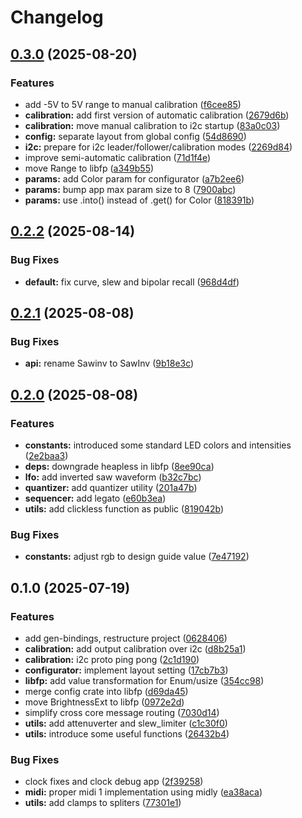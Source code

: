 # Changelog

## [0.3.0](https://github.com/ATOVproject/faderpunk/compare/libfp-v0.2.2...libfp-v0.3.0) (2025-08-20)


### Features

* add -5V to 5V range to manual calibration ([f6cee85](https://github.com/ATOVproject/faderpunk/commit/f6cee85878316bb552e7ba28f405bb2b6b556fcb))
* **calibration:** add first version of automatic calibration ([2679d6b](https://github.com/ATOVproject/faderpunk/commit/2679d6b955d5b2e50e9ac3028050ecac5450f90a))
* **calibration:** move manual calibration to i2c startup ([83a0c03](https://github.com/ATOVproject/faderpunk/commit/83a0c03e97c0fba81c4545b0734cb066556f4e1e))
* **config:** separate layout from global config ([54d8690](https://github.com/ATOVproject/faderpunk/commit/54d869014c2299812519a4b47cc0b8a9a069a09f))
* **i2c:** prepare for i2c leader/follower/calibration modes ([2269d84](https://github.com/ATOVproject/faderpunk/commit/2269d841e35dd07a73397bd2a234977b944e2fc7))
* improve semi-automatic calibration ([71d1f4e](https://github.com/ATOVproject/faderpunk/commit/71d1f4e46590adc99d62477ad577860ae5554331))
* move Range to libfp ([a349b55](https://github.com/ATOVproject/faderpunk/commit/a349b55924c98180409e89da698f7b392b2b9323))
* **params:** add Color param for configurator ([a7b2ee6](https://github.com/ATOVproject/faderpunk/commit/a7b2ee65cca6d0047b82097bace0d895a24ce4d2))
* **params:** bump app max param size to 8 ([7900abc](https://github.com/ATOVproject/faderpunk/commit/7900abc2e749ac0311d6d2100eb5ed8b6c865325))
* **params:** use .into() instead of .get() for Color ([818391b](https://github.com/ATOVproject/faderpunk/commit/818391b30f2e99d281965a63a27f0e84031ead7b))

## [0.2.2](https://github.com/ATOVproject/faderpunk/compare/libfp-v0.2.1...libfp-v0.2.2) (2025-08-14)


### Bug Fixes

* **default:** fix curve, slew and bipolar recall ([968d4df](https://github.com/ATOVproject/faderpunk/commit/968d4dfca3812f1f3f4084d8a9448b81b70a7603))

## [0.2.1](https://github.com/ATOVproject/faderpunk/compare/libfp-v0.2.0...libfp-v0.2.1) (2025-08-08)


### Bug Fixes

* **api:** rename Sawinv to SawInv ([9b18e3c](https://github.com/ATOVproject/faderpunk/commit/9b18e3c5f6fd4134e83119d209608b06f5a863e0))

## [0.2.0](https://github.com/ATOVproject/faderpunk/compare/libfp-v0.1.0...libfp-v0.2.0) (2025-08-08)


### Features

* **constants:** introduced some standard LED colors and intensities ([2e2baa3](https://github.com/ATOVproject/faderpunk/commit/2e2baa3f92c27a83cb1f276791162070a4610914))
* **deps:** downgrade heapless in libfp ([8ee90ca](https://github.com/ATOVproject/faderpunk/commit/8ee90ca18c7aa34a187fcea6edf41f057809765a))
* **lfo:** add inverted saw waveform ([b32c7bc](https://github.com/ATOVproject/faderpunk/commit/b32c7bc923010eb65ae5a7ba5b0072cf674aebc5))
* **quantizer:** add quantizer utility ([201a47b](https://github.com/ATOVproject/faderpunk/commit/201a47b3dc9beeaefd57f0f84931c4565e129385))
* **sequencer:** add legato ([e60b3ea](https://github.com/ATOVproject/faderpunk/commit/e60b3ea0cc56dc7d0d5663d92db181f37b6a761f))
* **utils:** add clickless function as public ([819042b](https://github.com/ATOVproject/faderpunk/commit/819042b4f788d795168c841473c8dd4ca56fc96b))


### Bug Fixes

* **constants:** adjust rgb to design guide value ([7e47192](https://github.com/ATOVproject/faderpunk/commit/7e47192926c1e4a0db9fcb3bb31059befad5d838))

## 0.1.0 (2025-07-19)


### Features

* add gen-bindings, restructure project ([0628406](https://github.com/ATOVproject/faderpunk/commit/06284069ff090d442f921713c12f794181328aab))
* **calibration:** add output calibration over i2c ([d8b25a1](https://github.com/ATOVproject/faderpunk/commit/d8b25a1d09294f39396d8960110223bdc71d24a6))
* **calibration:** i2c proto ping pong ([2c1d190](https://github.com/ATOVproject/faderpunk/commit/2c1d190ccb7a76c5bc61cc96cae9749a6277a833))
* **configurator:** implement layout setting ([17cb7b3](https://github.com/ATOVproject/faderpunk/commit/17cb7b338c8764302ada0ed4b54e7c74fbd5e2db))
* **libfp:** add value transformation for Enum/usize ([354cc98](https://github.com/ATOVproject/faderpunk/commit/354cc9854b99208b14a8df37b6a34a3a1d556972))
* merge config crate into libfp ([d69da45](https://github.com/ATOVproject/faderpunk/commit/d69da45ed8b4a60fd020ce567328b348cf475319))
* move BrightnessExt to libfp ([0972e2d](https://github.com/ATOVproject/faderpunk/commit/0972e2d192cc615ebb831a273bf71dedaa7c2af0))
* simplify cross core message routing ([7030d14](https://github.com/ATOVproject/faderpunk/commit/7030d14cc1027c85a48fc73501f91bbe267496bb))
* **utils:** add attenuverter and slew_limiter ([c1c30f0](https://github.com/ATOVproject/faderpunk/commit/c1c30f071c615727c122f4d5196ce5448689ff31))
* **utils:** introduce some useful functions ([26432b4](https://github.com/ATOVproject/faderpunk/commit/26432b4f7b922dd988da904411f4d00642fcb1a3))


### Bug Fixes

* clock fixes and clock debug app ([2f39258](https://github.com/ATOVproject/faderpunk/commit/2f392588048dae6c361383c2fe4aac4ee508c464))
* **midi:** proper midi 1 implementation using midly ([ea38aca](https://github.com/ATOVproject/faderpunk/commit/ea38aca53bb42330f03e86fbb0a78933aeedeb91))
* **utils:** add clamps to spliters ([77301e1](https://github.com/ATOVproject/faderpunk/commit/77301e12ecb98787822de16729c31c17a60318b1))
